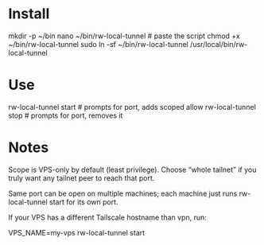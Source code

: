 # Install
mkdir -p ~/bin
nano ~/bin/rw-local-tunnel    # paste the script
chmod +x ~/bin/rw-local-tunnel
sudo ln -sf ~/bin/rw-local-tunnel /usr/local/bin/rw-local-tunnel

# Use
rw-local-tunnel start   # prompts for port, adds scoped allow
rw-local-tunnel stop    # prompts for port, removes it


# Notes

Scope is VPS-only by default (least privilege). Choose “whole tailnet” if you truly want any tailnet peer to reach that port.

Same port can be open on multiple machines; each machine just runs rw-local-tunnel start for its own port.

If your VPS has a different Tailscale hostname than vpn, run:

VPS_NAME=my-vps rw-local-tunnel start
